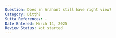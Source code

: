 ```yaml
---
Question: Does an Arahant still have right view?
Category: Diṭṭhi
Sutta References: -
Date Entered: March 14, 2025
Review Status: Not started
---
```

